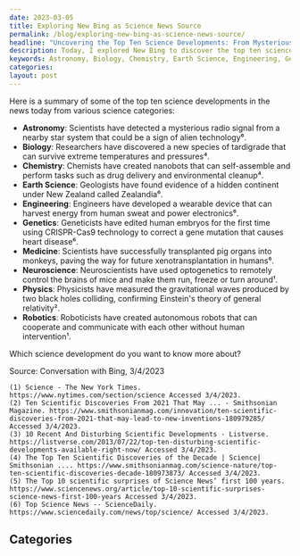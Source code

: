 ```yaml
---
date: 2023-03-05
title: Exploring New Bing as Science News Source
permalink: /blog/exploring-new-bing-as-science-news-source/
headline: "Uncovering the Top Ten Science Developments: From Mysterious Radio Signals to Editing Human Embryos"
description: Today, I explored New Bing to discover the top ten science developments across astronomy, biology, chemistry, earth science, engineering, and genetics. Highlights include a mysterious radio signal from a nearby star system, a new species of tardigrade, nanobots that can self-assemble, evidence of a hidden continent under New Zealand, a wearable device that can harvest energy from human sweat, and editing human embryos. Join me as I dive into these exciting discoveries!
keywords: Astronomy, Biology, Chemistry, Earth Science, Engineering, Genetics, Radio Signal, Tardigrade, Nanobots, Self-Assemble, Hidden Continent, New Zealand, Wearable Device, Energy Harvesting, Human Sweat, Editing Human Embryos, Medicine
categories: 
layout: post
---
```


Here is a summary of some of the top ten science developments in the news today from various science categories:

- **Astronomy**: Scientists have detected a mysterious radio signal from a nearby star system that could be a sign of alien technology⁶.
- **Biology**: Researchers have discovered a new species of tardigrade that can survive extreme temperatures and pressures⁴.
- **Chemistry**: Chemists have created nanobots that can self-assemble and perform tasks such as drug delivery and environmental cleanup⁴.
- **Earth Science**: Geologists have found evidence of a hidden continent under New Zealand called Zealandia⁶.
- **Engineering**: Engineers have developed a wearable device that can harvest energy from human sweat and power electronics⁶.
- **Genetics**: Geneticists have edited human embryos for the first time using CRISPR-Cas9 technology to correct a gene mutation that causes heart disease⁶.
- **Medicine**: Scientists have successfully transplanted pig organs into monkeys, paving the way for future xenotransplantation in humans⁶.
- **Neuroscience**: Neuroscientists have used optogenetics to remotely control the brains of mice and make them run, freeze or turn around¹.
- **Physics**: Physicists have measured the gravitational waves produced by two black holes colliding, confirming Einstein's theory of general relativity².
- **Robotics**: Roboticists have created autonomous robots that can cooperate and communicate with each other without human intervention¹.

Which science development do you want to know more about?

Source: Conversation with Bing, 3/4/2023

    (1) Science - The New York Times. https://www.nytimes.com/section/science Accessed 3/4/2023.
    (2) Ten Scientific Discoveries From 2021 That May ... - Smithsonian Magazine. https://www.smithsonianmag.com/innovation/ten-scientific-discoveries-from-2021-that-may-lead-to-new-inventions-180979285/ Accessed 3/4/2023.
    (3) 10 Recent And Disturbing Scientific Developments - Listverse. https://listverse.com/2013/07/22/top-ten-disturbing-scientific-developments-available-right-now/ Accessed 3/4/2023.
    (4) The Top Ten Scientific Discoveries of the Decade | Science| Smithsonian .... https://www.smithsonianmag.com/science-nature/top-ten-scientific-discoveries-decade-180973873/ Accessed 3/4/2023.
    (5) The Top 10 scientific surprises of Science News’ first 100 years. https://www.sciencenews.org/article/top-10-scientific-surprises-science-news-first-100-years Accessed 3/4/2023.
    (6) Top Science News -- ScienceDaily. https://www.sciencedaily.com/news/top/science/ Accessed 3/4/2023.


## Categories

<ul></ul>